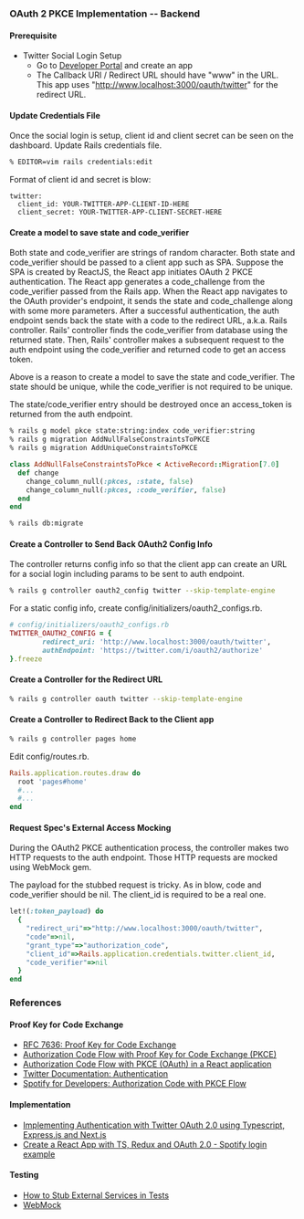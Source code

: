 ### OAuth 2 PKCE Implementation -- Backend

#### Prerequisite

- Twitter Social Login Setup
  - Go to [Developer Portal](https://developer.twitter.com/en/portal/dashboard) and create an app
  - The Callback URI / Redirect URL should have "www" in the URL. \
    This app uses "http://www.localhost:3000/oauth/twitter" for the redirect URL.

#### Update Credentials File
Once the social login is setup, client id and client secret can be seen on the dashboard.
Update Rails credentials file.
```bash
% EDITOR=vim rails credentials:edit
```

Format of client id and secret is blow:
```
twitter:
  client_id: YOUR-TWITTER-APP-CLIENT-ID-HERE
  client_secret: YOUR-TWITTER-APP-CLIENT-SECRET-HERE
```

#### Create a model to save state and code_verifier
Both state and code_verifier are strings of random character.
Both state and code_verifier should be passed to a client app such as SPA.
Suppose the SPA is created by ReactJS,
the React app initiates OAuth 2 PKCE authentication.
The React app generates a code_challenge from the code_verifier passed from the Rails app.
When the React app navigates to the OAuth provider's endpoint,
it sends the state and code_challenge along with some more parameters.
After a successful authentication,
the auth endpoint sends back the state with a code to the redirect URL, a.k.a. Rails controller.
Rails' controller finds the code_verifier from database using the returned state.
Then, Rails' controller makes a subsequent request to the auth endpoint using the code_verifier and returned code to get an access token.

Above is a reason to create a model to save the state and code_verifier.
The state should be unique, while the code_verifier is not required to be unique.

The state/code_verifier entry should be destroyed once an access_token is returned from the auth endpoint.

```bash
% rails g model pkce state:string:index code_verifier:string
% rails g migration AddNullFalseConstraintsToPKCE
% rails g migration AddUniqueConstraintsToPKCE
```

```ruby
class AddNullFalseConstraintsToPkce < ActiveRecord::Migration[7.0]
  def change
    change_column_null(:pkces, :state, false)
    change_column_null(:pkces, :code_verifier, false)
  end
end
```

```bash
% rails db:migrate
```

#### Create a Controller to Send Back OAuth2 Config Info
The controller returns config info so that the client app can
create an URL for a social login including params to be sent to auth endpoint.

```bash
% rails g controller oauth2_config twitter --skip-template-engine
```

For a static config info, create config/initializers/oauth2_configs.rb.
```ruby
# config/initializers/oauth2_configs.rb
TWITTER_OAUTH2_CONFIG = {
        redirect_uri: 'http://www.localhost:3000/oauth/twitter',
        authEndpoint: 'https://twitter.com/i/oauth2/authorize'
}.freeze
```


#### Create a Controller for the Redirect URL
```bash
% rails g controller oauth twitter --skip-template-engine
```

#### Create a Controller to Redirect Back to the Client app
```bash
% rails g controller pages home
```
Edit config/routes.rb.
```ruby
Rails.application.routes.draw do
  root 'pages#home'
  #...
  #...
end
```

#### Request Spec's External Access Mocking

During the OAuth2 PKCE authentication process, the controller makes two HTTP requests to the auth endpoint.
Those HTTP requests are mocked using WebMock gem.

The payload for the stubbed request is tricky.
As in blow, code and code_verifier should be nil.
The client_id is required to be a real one.
```ruby
let!(:token_payload) do
  {
    "redirect_uri"=>"http://www.localhost:3000/oauth/twitter",
    "code"=>nil,
    "grant_type"=>"authorization_code",
    "client_id"=>Rails.application.credentials.twitter.client_id,
    "code_verifier"=>nil
  }
end
```


### References
#### Proof Key for Code Exchange
- [RFC 7636: Proof Key for Code Exchange](https://oauth.net/2/pkce/)
- [Authorization Code Flow with Proof Key for Code Exchange (PKCE)](https://blog.miniorange.com/auth-flow-with-pkce/)
- [Authorization Code Flow with PKCE (OAuth) in a React application](https://hceris.com/oauth-authorization-code-flow-pkce-for-react/)
- [Twitter Documentation: Authentication](https://developer.twitter.com/en/docs/authentication/oauth-2-0/authorization-code)
- [Spotify for Developers: Authorization Code with PKCE Flow](https://developer.spotify.com/documentation/web-api/tutorials/code-pkce-flow)

#### Implementation
- [Implementing Authentication with Twitter OAuth 2.0 using Typescript, Express.js and Next.js](https://dev.to/reinforz/implementing-authentication-with-twitter-oauth-20-using-typescript-node-js-express-js-and-next-js-in-a-full-stack-application-353d)
- [Create a React App with TS, Redux and OAuth 2.0 - Spotify login example](https://medium.com/swlh/create-a-react-app-with-typescript-redux-and-oauth-2-0-7f62d57890df)

#### Testing
- [How to Stub External Services in Tests](https://thoughtbot.com/blog/how-to-stub-external-services-in-tests)
- [WebMock](https://github.com/bblimke/webmock)
